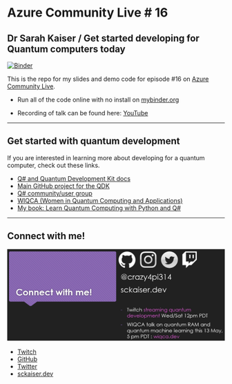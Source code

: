 # Azure Community Live # 16
## Dr Sarah Kaiser / Get started developing for Quantum computers today

[![Binder](https://mybinder.org/badge_logo.svg)](https://mybinder.org/v2/gh/crazy4pi314/azure-community-live/master)

This is the repo for my slides and demo code for episode #16 on [Azure Community Live](https://azure-community.live/).

- Run all of the code online with no install on [mybinder.org](https://mybinder.org/v2/gh/crazy4pi314/azure-community-live/master)

- Recording of talk can be found here: [YouTube](https://www.youtube.com/watch?v=NdROr0zyMrI)

----
## Get started with quantum development

If you are interested in learning more about developing for a quantum computer, check out these links.

- [Q# and Quantum Development Kit docs](http://docs.microsoft.com/quantum/)
- [Main GitHub project for the QDK](https://www.github.com/microsoft/quantum)
- [Q# community/user group](https://www.qsharp.community)
- [WIQCA (Women in Quantum Computing and Applications)](https://www.wiqca.dev)
- [My book: Learn Quantum Computing with Python and Q#](bit.ly/qharp-book)

----
## Connect with me!
![banner](./media/connect.png)
- [Twitch](https://twitch.tv/crazy4pi314/)
- [GitHub](https://github.com/crazy4pi314/)
- [Twitter](https://twitter.com/crazy4pi314/)
- [sckaiser.dev](https://www.sckaiser.dev)